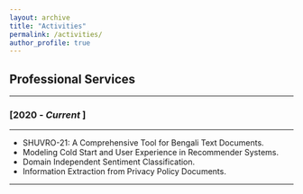 ```yaml
---
layout: archive
title: "Activities"
permalink: /activities/
author_profile: true
---
```


## Professional Services
----------------

### [2020 - *Current* ]
-----------
* SHUVRO-21: A Comprehensive Tool for Bengali Text Documents.
* Modeling Cold Start and User Experience in Recommender Systems.
* Domain Independent Sentiment Classification.
* Information Extraction from Privacy Policy Documents.


__________________________________________________